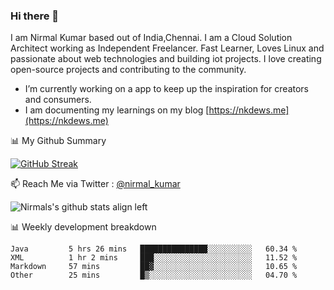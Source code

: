 ### Hi there 👋

 I am Nirmal Kumar based out of India,Chennai. I am a Cloud Solution Architect working as Independent Freelancer. Fast Learner, Loves Linux and passionate about web technologies and building iot projects. I love creating open-source projects and contributing to the community.

- I’m currently working on a app to keep up the inspiration for creators and consumers.
- I am documenting my learnings on my blog [https://nkdews.me](https://nkdews.me)


📊 My Github Summary

[![GitHub Streak](https://github-readme-streak-stats.herokuapp.com?user=nk-gears&theme=dark&hide_border=true&date_format=M%20j%5B%2C%20Y%5D)](https://git.io/streak-stats)


📫 Reach Me via  Twitter : [@nirmal_kumar](https://twitter.com/nirmal_kumar)

![Nirmals's github stats align left](https://github-readme-stats.vercel.app/api?username=nk-gears&show_icons=true)


📊 Weekly development breakdown

<!--START_SECTION:waka-->

```text
Java         5 hrs 26 mins   ███████████████░░░░░░░░░░   60.34 %
XML          1 hr 2 mins     ███░░░░░░░░░░░░░░░░░░░░░░   11.52 %
Markdown     57 mins         ██▓░░░░░░░░░░░░░░░░░░░░░░   10.65 %
Other        25 mins         █▒░░░░░░░░░░░░░░░░░░░░░░░   04.70 %
```

<!--END_SECTION:waka-->


